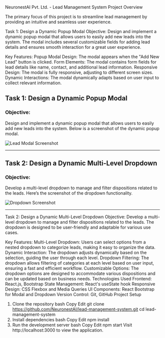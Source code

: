NeuronestAI Pvt. Ltd. - Lead Management System
Project Overview

The primary focus of this project is to streamline lead management by providing an intuitive and seamless user experience.

Task 1: Design a Dynamic Popup Modal
Objective:
Design and implement a dynamic popup modal that allows users to easily add new leads into the system. The modal includes several customizable fields for adding lead details and ensures smooth interaction for a great user experience.

Key Features:
Popup Modal Design: The modal appears when the "Add New Lead" button is clicked.
Form Elements: The modal contains form fields for lead details like name, contact, and additional lead information.
Responsive Design: The modal is fully responsive, adjusting to different screen sizes.
Dynamic Interactions: The modal dynamically adapts based on user input to collect relevant information.

## Task 1: Design a Dynamic Popup Modal

### Objective:
Design and implement a dynamic popup modal that allows users to easily add new leads into the system. Below is a screenshot of the dynamic popup modal.

![Lead Modal Screenshot]((https://github.com/Nareshnkn/NeuronestAI-tasks/blob/master/assets/Screenshot%202025-03-21%20115635.png))

---

## Task 2: Design a Dynamic Multi-Level Dropdown

### Objective:
Develop a multi-level dropdown to manage and filter dispositions related to the leads. Here’s the screenshot of the dropdown functionality.

![Dropdown Screenshot](assets/screenshot2.png)

---
Task 2: Design a Dynamic Multi-Level Dropdown
Objective:
Develop a multi-level dropdown to manage and filter dispositions related to the leads. The dropdown is designed to be user-friendly and adaptable for various use cases.

Key Features:
Multi-Level Dropdown: Users can select options from a nested dropdown to categorize leads, making it easy to organize the data.
Dynamic Interaction: The dropdown adjusts dynamically based on the selection, guiding the user through each level.
Dropdown Filtering: The dropdown allows filtering of categories at each level based on user input, ensuring a fast and efficient workflow.
Customizable Options: The dropdown options are designed to accommodate various dispositions and can be updated based on business needs.
Technologies Used
Frontend: React.js, Bootstrap
State Management: React's useState hook
Responsive Design: CSS Flexbox and Media Queries
UI Components: React Bootstrap for Modal and Dropdown
Version Control: Git, GitHub
Project Setup
1. Clone the repository
bash
Copy
Edit
git clone https://github.com/NeuronestAI/lead-management-system.git
cd lead-management-system
2. Install dependencies
bash
Copy
Edit
npm install
3. Run the development server
bash
Copy
Edit
npm start
Visit http://localhost:3000 to view the application.
